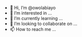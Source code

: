 - 👋 Hi, I’m @owolabiayo
- 👀 I’m interested in ...
- 🌱 I’m currently learning ...
- 💞️ I’m looking to collaborate on ...
- 📫 How to reach me ...

<!---
owolabiayo/owolabiayo is a ✨ special ✨ repository because its `README.md` (this file) appears on your GitHub profile.
You can click the Preview link to take a look at your changes.
--->
